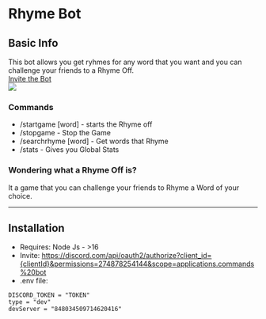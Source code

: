 # Rhyme Bot



## Basic Info

This bot allows you get ryhmes for any word that you want and you can challenge your friends to a Rhyme Off. <br />
[Invite the Bot](https://discord.com/api/oauth2/authorize?client_id=1024776622143975434&permissions=274878254144&scope=applications.commands%20bot) <br />
<a href="https://top.gg/bot/1024776622143975434">
  <img src="https://top.gg/api/widget/1024776622143975434.svg">
</a>

### Commands
- /startgame [word] - starts the Rhyme off
- /stopgame - Stop the Game
- /searchrhyme [word] - Get words that Rhyme
- /stats - Gives you Global Stats

### Wondering what a Rhyme Off is?
It a game that you can challenge your friends to Rhyme a Word of your choice.

---

## Installation


- Requires: Node Js - >16
- Invite: https://discord.com/api/oauth2/authorize?client_id={clientId}&permissions=274878254144&scope=applications.commands%20bot
- .env file: 
```
DISCORD_TOKEN = "TOKEN"
type = "dev"
devServer = "848034509714620416"
```
